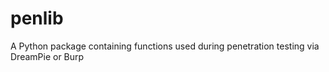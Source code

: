 # penlib

A Python package containing functions used during penetration testing via DreamPie or Burp
